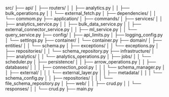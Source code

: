 src/
├── api/
│   ├── routers/
│   │   ├── analytics.py
│   │   ├── bulk_operations.py
│   │   └── external_fetch.py
│   ├── dependencies/
│   │   └── commom.py
├── application/
│   ├── commands/
│   ├── services/
│   │   ├── analytics_service.py
│   │   ├── bulk_data_service.py
│   │   ├── external_connector_service.py
│   │   ├── ml_service.py
│   │   └── query_service.py
├── config/
│   ├── api_limits.py
│   ├── logging_config.py
│   └── settings.py
├── container/
│   └── container.py
├── domain/
│   ├── entities/
│   │   └── schema.py
│   ├── exceptions/
│   │   └── exceptions.py
│   ├── repositories/
│   │   └── schema_repository.py
├── infrastructure/
│   ├── analytics/
│   │   └── analytics_operations.py
│   ├── jobs/
│   │   └── scheduler.py
│   ├── persistence/
│   │   ├── arrow_operations.py
│   │   ├── databases/
│   │   │   ├── connection_pool.py
│   │   │   └── schema_manager.py
│   │   ├── external/
│   │   │   └── external_layer.py
│   │   ├── metadata/
│   │   │   └── schema_config.py
│   │   ├── repositories/
│   │   │   └── file_schema_repository.py
│   ├── web/
│   │   ├── crud.py
│   │   └── responses/
│   │       └── crud.py
├── main.py